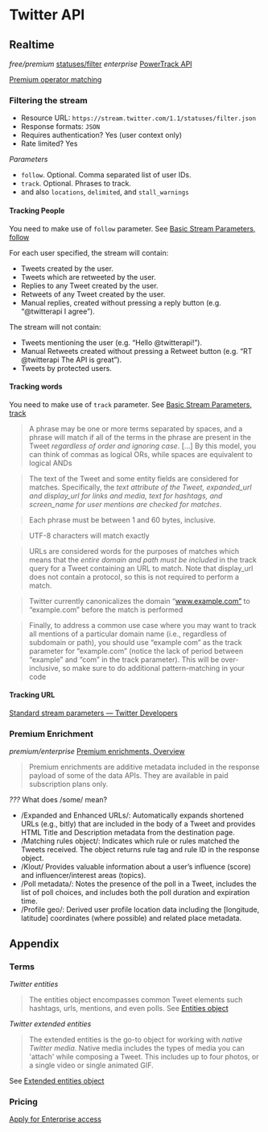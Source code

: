 # Twitter API

## Realtime

*free/premium* [statuses/filter](https://developer.twitter.com/en/docs/tweets/filter-realtime/api-reference/post-statuses-filter)
*enterprise* [PowerTrack API](https://developer.twitter.com/en/docs/tweets/filter-realtime/overview/powertrack-api)

[Premium operator matching](https://developer.twitter.com/en/docs/tweets/rules-and-filtering/overview/all-operators)

### Filtering the stream

* Resource URL: `https://stream.twitter.com/1.1/statuses/filter.json`
* Response formats: `JSON`
* Requires authentication? Yes (user context only)
* Rate limited?	Yes

*Parameters*
* `follow`. Optional. Comma separated list of user IDs.
* `track`. Optional.  Phrases to track.
* and also `locations`, `delimited`, and `stall_warnings`

#### Tracking People
You need to make use of `follow` parameter. See [Basic Stream Parameters, follow](https://developer.twitter.com/en/docs/tweets/filter-realtime/guides/basic-stream-parameters#follow)

For each user specified, the stream will contain:
* Tweets created by the user.
* Tweets which are retweeted by the user.
* Replies to any Tweet created by the user.
* Retweets of any Tweet created by the user.
* Manual replies, created without pressing a reply button (e.g. “@twitterapi I agree”).

The stream will not contain:
* Tweets mentioning the user (e.g. “Hello @twitterapi!”).
* Manual Retweets created without pressing a Retweet button (e.g. “RT @twitterapi The API is great”).
* Tweets by protected users.

#### Tracking words
You need to make use of `track` parameter.  See [Basic Stream Parameters, track](https://developer.twitter.com/en/docs/tweets/filter-realtime/guides/basic-stream-parameters#track)

> A phrase may be one or more terms separated by spaces, and a phrase will match if all of the terms in the phrase are present in the Tweet *regardless of order and ignoring case*. […] By this model, you can think of commas as logical ORs, while spaces are equivalent to logical ANDs

> The text of the Tweet and some entity fields are considered for matches. Specifically, the *text attribute of the Tweet, expanded_url and display_url for links and media, text for hashtags, and screen_name for user mentions are checked for matches*.

> Each phrase must be between 1 and 60 bytes, inclusive.

> UTF-8 characters will match exactly

> URLs are considered words for the purposes of matches which means that the *entire domain and path must be included* in the track query for a Tweet containing an URL to match. Note that display_url does not contain a protocol, so this is not required to perform a match.

> Twitter currently canonicalizes the domain “www.example.com” to “example.com” before the match is performed

> Finally, to address a common use case where you may want to track all mentions of a particular domain name (i.e., regardless of subdomain or path), you should use “example com” as the track parameter for “example.com” (notice the lack of period between “example” and “com” in the track parameter). This will be over-inclusive, so make sure to do additional pattern-matching in your code

#### Tracking URL

[Standard stream parameters — Twitter      Developers](https://developer.twitter.com/en/docs/tweets/filter-realtime/guides/basic-stream-parameters)

### Premium Enrichment
*premium/enterprise*
[Premium enrichments, Overview](https://developer.twitter.com/en/docs/tweets/enrichments/overview)

> Premium enrichments are additive metadata included in the response payload of some of the data APIs. They are available in paid subscription plans only.

*???* What does /some/ mean?

* /Expanded and Enhanced URLs/:  Automatically expands shortened URLs (e.g., bitly) that are included in the body of a Tweet and provides HTML Title and Description metadata from the destination page.
* /Matching rules object/:	Indicates which rule or rules matched the Tweets received. The object returns rule tag and rule ID in the response object.
* /Klout/	Provides valuable information about a user’s influence (score) and influencer/interest areas (topics).
* /Poll metadata/: Notes the presence of the poll in a Tweet, includes the list of poll choices, and includes both the poll duration and expiration time.
* /Profile geo/: Derived user profile location data including the [longitude, latitude] coordinates (where possible) and related place metadata.

## Appendix
### Terms

*Twitter entities*

> The entities object encompasses common Tweet elements such hashtags, urls, mentions, and even polls.
See [Entities object](https://developer.twitter.com/en/docs/tweets/data-dictionary/overview/entities-object)

*Twitter extended entities*

> The extended entities is the go-to object for working with *native Twitter media*. Native media includes the types of media you can 'attach' while composing a Tweet. This includes up to four photos, or a single video or single animated GIF.

See [Extended entities object](https://developer.twitter.com/en/docs/tweets/data-dictionary/overview/extended-entities-object)

### Pricing
[Apply for Enterprise access](https://developer.twitter.com/en/enterprise-application)
